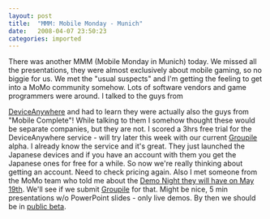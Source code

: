 ```yaml
---
layout: post
title:  "MMM: Mobile Monday - Munich"
date:   2008-04-07 23:50:23
categories: imported
---
```

There was another MMM (Mobile Monday in Munich) today. We missed all the presentations, they were almost exclusively about mobile gaming, so no biggie for us. We met the "usual suspects" and I'm getting the feeling to get into a MoMo community somehow. Lots of software vendors and game programmers were around. I talked to the guys from 

[DeviceAnywhere][1] and had to learn they were actually also the guys from "Mobile Complete"! While talking to them I somehow thought these would be separate companies, but they are not. I scored a 3hrs free trial for the DeviceAnywhere service - will try later this week with our current [Groupile][2] alpha. I already know the service and it's great. They just launched the Japanese devices and if you have an account with them you get the Japanese ones for free for a while. So now we're really thinking about getting an account. Need to check pricing again. Also I met someone from the MoMo team who told me about the [Demo Night they will have on May 19th][3]. We'll see if we submit [Groupile][2] for that. Might be nice, 5 min presentations w/o PowerPoint slides - only live demos. By then we should be in [public beta][2].

[1]: http://deviceanywhere.com/
[2]: http://groupile.com
[3]: http://www.mobile-monday.de/c/portal/layout?p_l_id=PUB.1.88